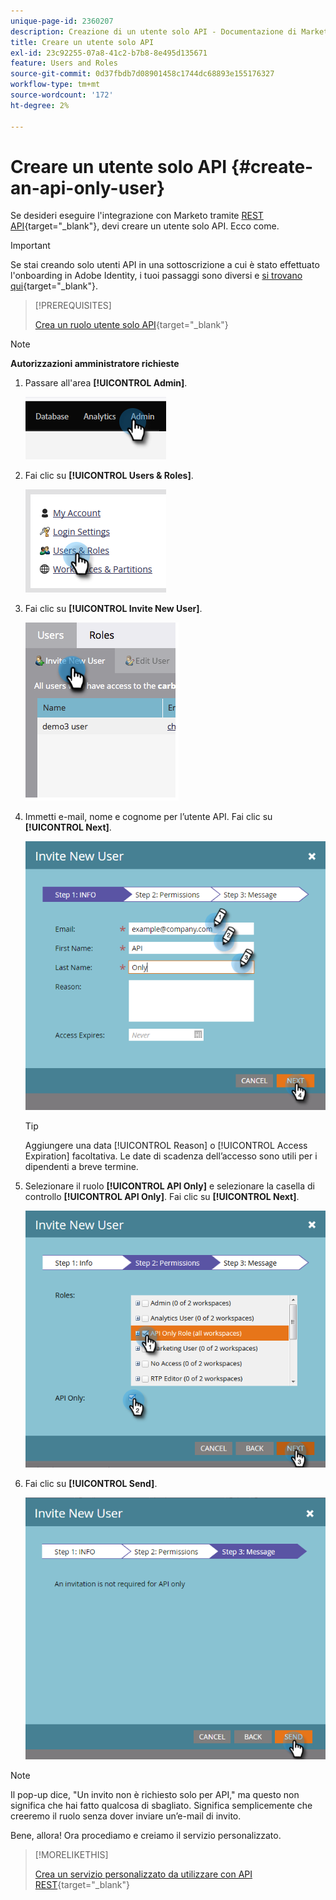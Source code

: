 ```yaml
---
unique-page-id: 2360207
description: Creazione di un utente solo API - Documentazione di Marketo - Documentazione del prodotto
title: Creare un utente solo API
exl-id: 23c92255-07a8-41c2-b7b8-8e495d135671
feature: Users and Roles
source-git-commit: 0d37fbdb7d08901458c1744dc68893e155176327
workflow-type: tm+mt
source-wordcount: '172'
ht-degree: 2%

---
```


# Creare un utente solo API {#create-an-api-only-user}

Se desideri eseguire l&#39;integrazione con Marketo tramite [REST API](https://experienceleague.adobe.com/en/docs/marketo-developer/marketo/rest/rest-api){target="_blank"}, devi creare un utente solo API. Ecco come.

>[!IMPORTANT]
>
>Se stai creando solo utenti API in una sottoscrizione a cui è stato effettuato l&#39;onboarding in Adobe Identity, i tuoi passaggi sono diversi e [si trovano qui](/help/marketo/product-docs/administration/marketo-with-adobe-identity/add-api-only-user-for-adobe-ims-enabled-subscriptions.md){target="_blank"}.

>[!PREREQUISITES]
>
>[Crea un ruolo utente solo API](/help/marketo/product-docs/administration/users-and-roles/create-an-api-only-user-role.md){target="_blank"}

>[!NOTE]
>
>**Autorizzazioni amministratore richieste**

1. Passare all&#39;area **[!UICONTROL Admin]**.

   ![](assets/create-an-api-only-user-1.png)

1. Fai clic su **[!UICONTROL Users & Roles]**.

   ![](assets/create-an-api-only-user-2.png)

1. Fai clic su **[!UICONTROL Invite New User]**.

   ![](assets/create-an-api-only-user-3.png)

1. Immetti e-mail, nome e cognome per l’utente API. Fai clic su **[!UICONTROL Next]**.

   ![](assets/create-an-api-only-user-4.png)

   >[!TIP]
   >
   >Aggiungere una data [!UICONTROL Reason] o [!UICONTROL Access Expiration] facoltativa. Le date di scadenza dell’accesso sono utili per i dipendenti a breve termine.

1. Selezionare il ruolo **[!UICONTROL API Only]** e selezionare la casella di controllo **[!UICONTROL API Only]**. Fai clic su **[!UICONTROL Next]**.

   ![](assets/create-an-api-only-user-5.png)

1. Fai clic su **[!UICONTROL Send]**.

   ![](assets/create-an-api-only-user-6.png)

>[!NOTE]
>
>Il pop-up dice, &quot;Un invito non è richiesto solo per API,&quot; ma questo non significa che hai fatto qualcosa di sbagliato. Significa semplicemente che creeremo il ruolo senza dover inviare un’e-mail di invito.

Bene, allora! Ora procediamo e creiamo il servizio personalizzato.

>[!MORELIKETHIS]
>
>[Crea un servizio personalizzato da utilizzare con API REST](/help/marketo/product-docs/administration/additional-integrations/create-a-custom-service-for-use-with-rest-api.md){target="_blank"}
